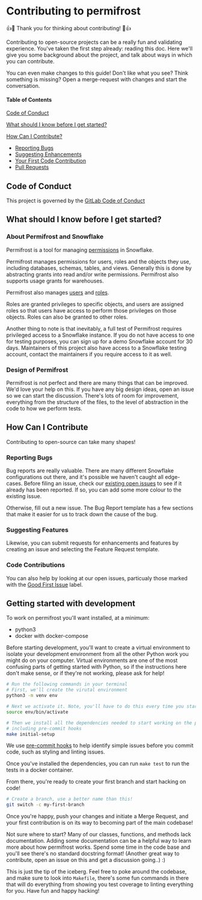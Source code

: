 # Contributing to permifrost

:+1::tada: Thank you for thinking about contributing! :tada::+1:

Contributing to open-source projects can be a really fun and validating
experience.  You've taken the first step already: reading this doc. Here we'll
give you some background about the project, and talk about ways in which you can
contribute.

You can even make changes to this guide! Don't like what you see? Think
something is missing? Open a merge-request with changes and start the
conversation.

#### Table of Contents

[Code of Conduct](#code-of-conduct)

[What should I know before I get
started?](#what-should-i-know-before-i-get-started)

[How Can I Contribute?](#how-can-i-contribute)
  * [Reporting Bugs](#reporting-bugs)
  * [Suggesting Enhancements](#suggesting-enhancements)
  * [Your First Code Contribution](#your-first-code-contribution)
  * [Pull Requests](#pull-requests)

## Code of Conduct

This project is governed by the [GitLab Code of
Conduct](https://about.gitlab.com/community/contribute/code-of-conduct/)


## What should I know before I get started?

### About Permifrost and Snowflake

Permifrost is a tool for managing
[permissions](https://docs.snowflake.com/en/user-guide/security-access-control-privileges.html)
in Snowflake.

Permifrost manages permissions for users, roles and the objects they use,
including databases, schemas, tables, and views. Generally this is done by
abstracting grants into read and/or write permissions. Permifrost also supports
usage grants for warehouses.

Permifrost also manages
[users](https://docs.snowflake.com/en/sql-reference/ddl-user-security.html#user-management)
and
[roles](https://docs.snowflake.com/en/sql-reference/ddl-user-security.html#role-management).

Roles are granted privileges to specific objects, and users are assigned roles
so that users have access to perform those privileges on those objects. Roles
can also be granted to other roles.

Another thing to note is that inevitably, a full test of Permifrost requires
privileged access to a Snowflake instance. If you do not have access to one
for testing purposes, you can sign up for a demo Snowflake account for 30 days.
Maintainers of this project also have access to a Snowflake testing account,
contact the maintainers if you require access to it as well.

### Design of Permifrost

Permifrost is not perfect and there are many things that can be improved. We'd
love your help on this. If you have any big design ideas, open an issue
so we can start the discussion. There's lots of room for improvement,
everything from the structure of the files, to the level of abstraction in
the code to how we perform tests.

## How Can I Contribute

Contributing to open-source can take many shapes!

### Reporting Bugs

Bug reports are really valuable. There are many different Snowflake configurations
out there, and it's possible we haven't caught all edge-cases. Before filing
an issue, check our [existing open issues](https://gitlab.com/gitlab-data/permifrost/-/issues)
to see if it already has been reported. If so, you can add some more colour to
the existing issue.

Otherwise, fill out a new issue. The Bug Report template has a few sections
that make it easier for us to track down the cause of the bug.

### Suggesting Features

Likewise, you can submit requests for enhancements and features by creating an
issue and selecting the Feature Request template.

### Code Contributions

You can also help by looking at our open issues, particualy those marked with
the [Good First Issue](https://gitlab.com/gitlab-data/permifrost/-/issues?label_name%5B%5D=Good+First+Issue)
label.

## Getting started with development

To work on permifrost you'll want installed, at a minimum:

- python3
- docker with docker-compose

Before starting development, you'll want to create a virtual environment
to isolate your development environment from all the other Python
work you might do on your computer. Virtual environments are one of the
most confusing parts of getting started with Python, so if the instructions
here don't make sense, or if they're not working, please ask for help!

```bash
# Run the following commands in your terminal
# First, we'll create the virutal environment
python3 -m venv env

# Next we activate it. Note, you'll have to do this every time you start a new session
source env/bin/activate

# Then we install all the dependencies needed to start working on the project,
# including pre-commit hooks
make initial-setup
```

We use [pre-commit hooks](https://pre-commit.com) to help identify simple
issues before you commit code, such as styling and linting issues.

Once you've installed the dependencies, you can run
`make test` to run the tests in a docker container.

From there, you're ready to create your first branch and start hacking on code!

```bash
# Create a branch, use a better name than this!
git switch -c my-first-branch
```

Once you're happy, push your changes and initiate a Merge Request, and your
first contribution is on its way to becoming part of the main codebase!

Not sure where to start? Many of our classes, functions, and methods lack
documentation. Adding some documentation can be a helpful way to learn
more about how permifrost works. Spend some time in the code base and you'll
see there's no standard docstring format! (Another great way to contribute,
open an issue on this and get a discussion going..) :)

This is just the tip of the iceberg. Feel free to poke around the codebase,
and make sure to look into `Makefile`, there's some fun commands in there that
will do everything from showing you test coverage to linting everything for
you. Have fun and happy hacking!
